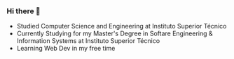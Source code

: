### Hi there 👋

  - Studied Computer Science and Engineering at Instituto Superior Técnico
  - Currently Studying for my Master's Degree in Softare Engineering & Information Systems at Instituto Superior Técnico
  - Learning Web Dev in my free time
<!--
**nunoribeiro02/nunoribeiro02** is a ✨ _special_ ✨ repository because its `README.md` (this file) appears on your GitHub profile.

Here are some ideas to get you started:

- 🔭 I’m currently working on ...
- 🌱 I’m currently learning ...
- 👯 I’m looking to collaborate on ...
- 🤔 I’m looking for help with ...
- 💬 Ask me about ...
- 📫 How to reach me: ...
- 😄 Pronouns: ...
- ⚡ Fun fact: ...
-->
